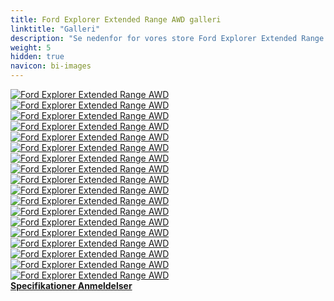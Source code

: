 ```yaml
---
title: Ford Explorer Extended Range AWD galleri
linktitle: "Galleri"
description: "Se nedenfor for vores store Ford Explorer Extended Range AWD billedgalleri. Klik på billederne for versioner i høj opløsning."
weight: 5
hidden: true
navicon: bi-images
---
```

<!-- markdownlint-disable MD033 -->
<div class="row" id ="my-gallery">
	<div class="pswp-grid-item col-6 col-md-4">
		<a href="https://media.evkx.net/multimedia/models/ford/explorer/explorer_extended_range_awd/charging_1.jpg"
data-pswp-src="https://media.evkx.net/multimedia/models/ford/explorer/explorer_extended_range_awd/charging_1.jpg"
data-pswp-width="3000"
data-pswp-height="2000" 
target="_blank">
			<img src="https://media.evkx.net/multimedia/models/ford/explorer/explorer_extended_range_awd/charging_1_xst.jpg" alt="Ford Explorer Extended Range AWD" class="img-fluid " />
		</a>
	</div>
	<div class="pswp-grid-item col-6 col-md-4">
		<a href="https://media.evkx.net/multimedia/models/ford/explorer/explorer_extended_range_awd/charging_2.jpg"
data-pswp-src="https://media.evkx.net/multimedia/models/ford/explorer/explorer_extended_range_awd/charging_2.jpg"
data-pswp-width="3000"
data-pswp-height="2283" 
target="_blank">
			<img src="https://media.evkx.net/multimedia/models/ford/explorer/explorer_extended_range_awd/charging_2_xst.jpg" alt="Ford Explorer Extended Range AWD" class="img-fluid " />
		</a>
	</div>
	<div class="pswp-grid-item col-6 col-md-4">
		<a href="https://media.evkx.net/multimedia/models/ford/explorer/explorer_extended_range_awd/exterior_1.jpg"
data-pswp-src="https://media.evkx.net/multimedia/models/ford/explorer/explorer_extended_range_awd/exterior_1.jpg"
data-pswp-width="3000"
data-pswp-height="2199" 
target="_blank">
			<img src="https://media.evkx.net/multimedia/models/ford/explorer/explorer_extended_range_awd/exterior_1_xst.jpg" alt="Ford Explorer Extended Range AWD" class="img-fluid " />
		</a>
	</div>
	<div class="pswp-grid-item col-6 col-md-4">
		<a href="https://media.evkx.net/multimedia/models/ford/explorer/explorer_extended_range_awd/exterior_2.jpg"
data-pswp-src="https://media.evkx.net/multimedia/models/ford/explorer/explorer_extended_range_awd/exterior_2.jpg"
data-pswp-width="3000"
data-pswp-height="2250" 
target="_blank">
			<img src="https://media.evkx.net/multimedia/models/ford/explorer/explorer_extended_range_awd/exterior_2_xst.jpg" alt="Ford Explorer Extended Range AWD" class="img-fluid " />
		</a>
	</div>
	<div class="pswp-grid-item col-6 col-md-4">
		<a href="https://media.evkx.net/multimedia/models/ford/explorer/explorer_extended_range_awd/exterior_3.jpg"
data-pswp-src="https://media.evkx.net/multimedia/models/ford/explorer/explorer_extended_range_awd/exterior_3.jpg"
data-pswp-width="3000"
data-pswp-height="1696" 
target="_blank">
			<img src="https://media.evkx.net/multimedia/models/ford/explorer/explorer_extended_range_awd/exterior_3_xst.jpg" alt="Ford Explorer Extended Range AWD" class="img-fluid " />
		</a>
	</div>
	<div class="pswp-grid-item col-6 col-md-4">
		<a href="https://media.evkx.net/multimedia/models/ford/explorer/explorer_extended_range_awd/exterior_4.jpg"
data-pswp-src="https://media.evkx.net/multimedia/models/ford/explorer/explorer_extended_range_awd/exterior_4.jpg"
data-pswp-width="3000"
data-pswp-height="2193" 
target="_blank">
			<img src="https://media.evkx.net/multimedia/models/ford/explorer/explorer_extended_range_awd/exterior_4_xst.jpg" alt="Ford Explorer Extended Range AWD" class="img-fluid " />
		</a>
	</div>
	<div class="pswp-grid-item col-6 col-md-4">
		<a href="https://media.evkx.net/multimedia/models/ford/explorer/explorer_extended_range_awd/exterior_5.jpg"
data-pswp-src="https://media.evkx.net/multimedia/models/ford/explorer/explorer_extended_range_awd/exterior_5.jpg"
data-pswp-width="3000"
data-pswp-height="1506" 
target="_blank">
			<img src="https://media.evkx.net/multimedia/models/ford/explorer/explorer_extended_range_awd/exterior_5_xst.jpg" alt="Ford Explorer Extended Range AWD" class="img-fluid " />
		</a>
	</div>
	<div class="pswp-grid-item col-6 col-md-4">
		<a href="https://media.evkx.net/multimedia/models/ford/explorer/explorer_extended_range_awd/exterior_6.jpg"
data-pswp-src="https://media.evkx.net/multimedia/models/ford/explorer/explorer_extended_range_awd/exterior_6.jpg"
data-pswp-width="3000"
data-pswp-height="2250" 
target="_blank">
			<img src="https://media.evkx.net/multimedia/models/ford/explorer/explorer_extended_range_awd/exterior_6_xst.jpg" alt="Ford Explorer Extended Range AWD" class="img-fluid " />
		</a>
	</div>
	<div class="pswp-grid-item col-6 col-md-4">
		<a href="https://media.evkx.net/multimedia/models/ford/explorer/explorer_extended_range_awd/exterior_7.jpg"
data-pswp-src="https://media.evkx.net/multimedia/models/ford/explorer/explorer_extended_range_awd/exterior_7.jpg"
data-pswp-width="3000"
data-pswp-height="1632" 
target="_blank">
			<img src="https://media.evkx.net/multimedia/models/ford/explorer/explorer_extended_range_awd/exterior_7_xst.jpg" alt="Ford Explorer Extended Range AWD" class="img-fluid " />
		</a>
	</div>
	<div class="pswp-grid-item col-6 col-md-4">
		<a href="https://media.evkx.net/multimedia/models/ford/explorer/explorer_extended_range_awd/exterior_8.jpg"
data-pswp-src="https://media.evkx.net/multimedia/models/ford/explorer/explorer_extended_range_awd/exterior_8.jpg"
data-pswp-width="3000"
data-pswp-height="1537" 
target="_blank">
			<img src="https://media.evkx.net/multimedia/models/ford/explorer/explorer_extended_range_awd/exterior_8_xst.jpg" alt="Ford Explorer Extended Range AWD" class="img-fluid " />
		</a>
	</div>
	<div class="pswp-grid-item col-6 col-md-4">
		<a href="https://media.evkx.net/multimedia/models/ford/explorer/explorer_extended_range_awd/headlights_1.jpg"
data-pswp-src="https://media.evkx.net/multimedia/models/ford/explorer/explorer_extended_range_awd/headlights_1.jpg"
data-pswp-width="3000"
data-pswp-height="2250" 
target="_blank">
			<img src="https://media.evkx.net/multimedia/models/ford/explorer/explorer_extended_range_awd/headlights_1_xst.jpg" alt="Ford Explorer Extended Range AWD" class="img-fluid " />
		</a>
	</div>
	<div class="pswp-grid-item col-6 col-md-4">
		<a href="https://media.evkx.net/multimedia/models/ford/explorer/explorer_extended_range_awd/interior_1.jpg"
data-pswp-src="https://media.evkx.net/multimedia/models/ford/explorer/explorer_extended_range_awd/interior_1.jpg"
data-pswp-width="3000"
data-pswp-height="2250" 
target="_blank">
			<img src="https://media.evkx.net/multimedia/models/ford/explorer/explorer_extended_range_awd/interior_1_xst.jpg" alt="Ford Explorer Extended Range AWD" class="img-fluid " />
		</a>
	</div>
	<div class="pswp-grid-item col-6 col-md-4">
		<a href="https://media.evkx.net/multimedia/models/ford/explorer/explorer_extended_range_awd/main_1.jpg"
data-pswp-src="https://media.evkx.net/multimedia/models/ford/explorer/explorer_extended_range_awd/main_1.jpg"
data-pswp-width="3000"
data-pswp-height="1627" 
target="_blank">
			<img src="https://media.evkx.net/multimedia/models/ford/explorer/explorer_extended_range_awd/main_1_xst.jpg" alt="Ford Explorer Extended Range AWD" class="img-fluid " />
		</a>
	</div>
	<div class="pswp-grid-item col-6 col-md-4">
		<a href="https://media.evkx.net/multimedia/models/ford/explorer/explorer_extended_range_awd/rearlights_1.jpg"
data-pswp-src="https://media.evkx.net/multimedia/models/ford/explorer/explorer_extended_range_awd/rearlights_1.jpg"
data-pswp-width="3000"
data-pswp-height="4000" 
target="_blank">
			<img src="https://media.evkx.net/multimedia/models/ford/explorer/explorer_extended_range_awd/rearlights_1_xst.jpg" alt="Ford Explorer Extended Range AWD" class="img-fluid " />
		</a>
	</div>
	<div class="pswp-grid-item col-6 col-md-4">
		<a href="https://media.evkx.net/multimedia/models/ford/explorer/explorer_extended_range_awd/screens_1.jpg"
data-pswp-src="https://media.evkx.net/multimedia/models/ford/explorer/explorer_extended_range_awd/screens_1.jpg"
data-pswp-width="3000"
data-pswp-height="2250" 
target="_blank">
			<img src="https://media.evkx.net/multimedia/models/ford/explorer/explorer_extended_range_awd/screens_1_xst.jpg" alt="Ford Explorer Extended Range AWD" class="img-fluid " />
		</a>
	</div>
	<div class="pswp-grid-item col-6 col-md-4">
		<a href="https://media.evkx.net/multimedia/models/ford/explorer/explorer_extended_range_awd/screens_2.jpg"
data-pswp-src="https://media.evkx.net/multimedia/models/ford/explorer/explorer_extended_range_awd/screens_2.jpg"
data-pswp-width="3000"
data-pswp-height="4000" 
target="_blank">
			<img src="https://media.evkx.net/multimedia/models/ford/explorer/explorer_extended_range_awd/screens_2_xst.jpg" alt="Ford Explorer Extended Range AWD" class="img-fluid " />
		</a>
	</div>
	<div class="pswp-grid-item col-6 col-md-4">
		<a href="https://media.evkx.net/multimedia/models/ford/explorer/explorer_extended_range_awd/screens_3.jpg"
data-pswp-src="https://media.evkx.net/multimedia/models/ford/explorer/explorer_extended_range_awd/screens_3.jpg"
data-pswp-width="3000"
data-pswp-height="2250" 
target="_blank">
			<img src="https://media.evkx.net/multimedia/models/ford/explorer/explorer_extended_range_awd/screens_3_xst.jpg" alt="Ford Explorer Extended Range AWD" class="img-fluid " />
		</a>
	</div>
	<div class="pswp-grid-item col-6 col-md-4">
		<a href="https://media.evkx.net/multimedia/models/ford/explorer/explorer_extended_range_awd/wheels_1.jpg"
data-pswp-src="https://media.evkx.net/multimedia/models/ford/explorer/explorer_extended_range_awd/wheels_1.jpg"
data-pswp-width="3000"
data-pswp-height="4000" 
target="_blank">
			<img src="https://media.evkx.net/multimedia/models/ford/explorer/explorer_extended_range_awd/wheels_1_xst.jpg" alt="Ford Explorer Extended Range AWD" class="img-fluid " />
		</a>
	</div>
</div>
<script type="module">
  import PhotoSwipeLightbox from '/js/photoswipe-lightbox.esm.js';
    const lightbox = new PhotoSwipeLightbox({
       gallery: '#my-gallery',
        children: 'a',
        pswpModule: () => import('/js/photoswipe.esm.js')
    });
lightbox.init();
</script>
<div class="mt-3 mb-3">
<a href="../specifications/" class="text-decoration-none text-black">
<strong><i class="bi-arrow-left"></i> Specifikationer </strong>
</a>
<a href="../reviews/" class="text-decoration-none text-black float-end">
<strong>Anmeldelser <i class="bi-arrow-right"></i></strong>
</a>
</div>
